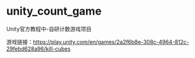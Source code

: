 # unity_count_game
Unity官方教程中-自研计数游戏项目

游戏链接：https://play.unity.com/en/games/2a2f6b8e-308c-4964-812c-29febd628a96/kill-cubes
